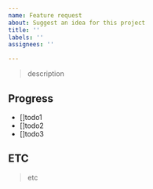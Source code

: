 ```yaml
---
name: Feature request
about: Suggest an idea for this project
title: ''
labels: ''
assignees: ''

---
```


> description

## Progress
- []todo1
- []todo2
- []todo3

## ETC
> etc
